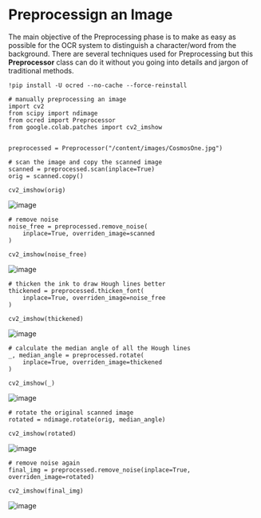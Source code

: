 # Preprocessign an Image

The main objective of the Preprocessing phase is to make as easy as possible for the OCR system to distinguish a character/word from the background. There are several techniques used for Preprocessing but this **Preprocessor** class can do it without you going into details and jargon of traditional methods.

`!pip install -U ocred --no-cache --force-reinstall`

```
# manually preprocessing an image
import cv2
from scipy import ndimage
from ocred import Preprocessor
from google.colab.patches import cv2_imshow


preprocessed = Preprocessor("/content/images/CosmosOne.jpg")
```

```
# scan the image and copy the scanned image
scanned = preprocessed.scan(inplace=True)
orig = scanned.copy()

cv2_imshow(orig)
```

![image](https://user-images.githubusercontent.com/82112540/184899616-2a418f9b-ad82-4bf4-92b7-98a96126dbd1.png)

```
# remove noise
noise_free = preprocessed.remove_noise(
    inplace=True, overriden_image=scanned
)

cv2_imshow(noise_free)
```

![image](https://user-images.githubusercontent.com/82112540/184900366-34551949-42f7-4b6c-b448-8a0a6fb05779.png)

```
# thicken the ink to draw Hough lines better
thickened = preprocessed.thicken_font(
    inplace=True, overriden_image=noise_free
)

cv2_imshow(thickened)
```

![image](https://user-images.githubusercontent.com/82112540/184900996-2eec35d6-ef00-4fc1-bd8d-34944c793b0e.png)

```
# calculate the median angle of all the Hough lines
_, median_angle = preprocessed.rotate(
    inplace=True, overriden_image=thickened
)

cv2_imshow(_)
```

![image](https://user-images.githubusercontent.com/82112540/184901244-741ea02d-06de-4d39-a9a1-ce04c2eabf91.png)

```
# rotate the original scanned image
rotated = ndimage.rotate(orig, median_angle)

cv2_imshow(rotated)
```

![image](https://user-images.githubusercontent.com/82112540/184902055-61c50a47-7894-4d2d-aba7-89acfa4b53f1.png)

```
# remove noise again
final_img = preprocessed.remove_noise(inplace=True, overriden_image=rotated)

cv2_imshow(final_img)
```

![image](https://user-images.githubusercontent.com/82112540/184902140-42582eac-e765-44b6-b518-b8aa81ada09c.png)
